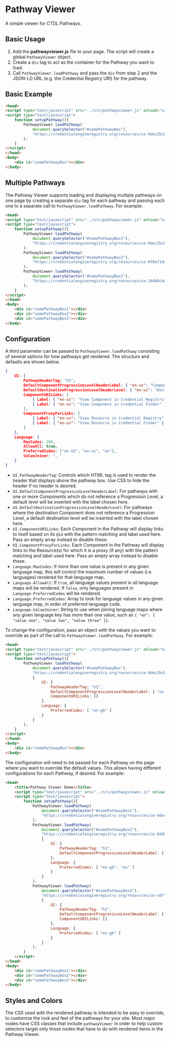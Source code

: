# Pathway Viewer
A simple viewer for CTDL Pathways.

Basic Usage
---
1. Add the **pathwayviewer.js** file to your page. The script will create a global `PathwayViewer` object.
2. Create a `div` tag to act as the container for the Pathway you want to load.
3. Call `PathwayViewer.loadPathway` and pass the `div` from step 2 and the JSON-LD URL (e.g. the Credential Registry URI) for the pathway.

Basic Example
---
```html
<head>
<script type="text/javascript" src="../src/pathwayviewer.js" onload="setupPathway()" defer async></script>
<script type="text/javascript">
    function setupPathway(){
        PathwayViewer.loadPathway(
            document.querySelector("#somePathwayBox"), 
            "https://credentialengineregistry.org/resources/ce-9dec2bcb-40a4-42e2-8fa3-afc04ddc04aa"
        );
    }
</script>
</head>
<body>
    <div id="somePathwayBox"></div>
</body>
```

Multiple Pathways
---
The Pathway Viewer supports loading and displaying multiple pathways on one page by creating a separate `div` tag for each pathway and passing each one to a separate call to `PathwayViewer.loadPathway`. For example:

```html
<head>
<script type="text/javascript" src="../src/pathwayviewer.js" onload="setupPathway()" defer async></script>
<script type="text/javascript">
    function setupPathway(){
        PathwayViewer.loadPathway(
            document.querySelector("#somePathwayBox1"), 
            "https://credentialengineregistry.org/resources/ce-9dec2bcb-40a4-42e2-8fa3-afc04ddc04aa"
        );
        PathwayViewer.loadPathway(
            document.querySelector("#somePathwayBox2"), 
            "https://credentialengineregistry.org/resources/ce-0f0af1dd-35c7-43e2-9363-6bc079508747"
        );
        PathwayViewer.loadPathway(
            document.querySelector("#somePathwayBox2"), 
            "https://credentialengineregistry.org/resources/ce-164b0c4e-f96e-4597-a5d6-2fcd53635c46"
        );
    }
</script>
</head>
<body>
    <div id="somePathwayBox1"></div>
    <div id="somePathwayBox2"></div>
    <div id="somePathwayBox3"></div>
</body>
```

Configuration
---
A third parameter can be passed to `PathwayViewer.loadPathway` consisting of several options for how pathways get rendered. The structure and defaults are shown below.
```json
{
    UI: {
        PathwayHeaderTag: "h2",
        DefaultComponentProgressionLevelHeaderLabel: { "en-us": "Components" },
        DefaultDestinationProgressionLevelHeaderLevel: { "en-us": "Destination" },
        ComponentURILinks: [
            { Label: { "en-us": "View Component in Credential Registry" }, URIPattern: "{uri}" },
            { Label: { "en-us": "View Component in Credential Finder" }, URIPattern: "https://credentialfinder.org/resources/{ctid}" }
        ],
        ComponentProxyForLinks: [
            { Label: { "en-us": "View Resource in Credential Registry" }, URIPattern: "{uri}" },
            { Label: { "en-us": "View Resource in Credential Finder" }, URIPattern: "https://credentialfinder.org/resources/{ctid}" }
        ]
    },
    Language: {
        MaxCodes: 100,
        AllowAll: true,
        PreferredCodes: ["en-US", "en-us", "en"],
        ValueJoiner: ", "
    }
}
```
- `UI.PathwayHeaderTag`: Controls which HTML tag is used to render the header that displays above the pathway box. Use CSS to hide the header if no header is desired.
- `UI.DefaultComponentProgressionLevelHeaderLabel`: For pathways with one or more Components which do not reference a Progression Level, a default level will be inserted with the label chosen here.
- `UI.DefaultDestinationProgressionLevelHeaderLevel`: For pathways where the destination Component does not reference a Progression Level, a default destination level will be inserted with the label chosen here.
- `UI.ComponentURILinks`: Each Component in the Pathway will display links to itself based on its `@id` with the pattern matching and label used here. Pass an empty array instead to disable these.
- `UI.ComponentProxyForLinks`: Each Component in the Pathway will display links to the Resource(s) for which it is a proxy (if any) with the pattern matching and label used here. Pass an empty array instead to disable these.
- `Language.MaxCodes`: If more than one value is present in any given language map, this will control the maximum number of values (i.e. languages) rendered for that language map.
- `Language.AllowAll`: If `true`, all language values present in all language maps will be rendered. If `false`, only languages present in `Language.PreferredCodes` will be rendered.
- `Language.PreferredCodes`: Array to look for language values in any given language map, in order of preferred language code.
- `Language.ValueJoiner`: String to use when joining language maps where any given language key has more than one value, such as `{ "en": [ "value one", "value two", "value three" ]}`.

To change the configuration, pass an object with the values you want to override as part of the call to `PathwayViewer.loadPathway`. For example:
```html
<head>
<script type="text/javascript" src="../src/pathwayviewer.js" onload="setupPathway()" defer async></script>
<script type="text/javascript">
    function setupPathway(){
        PathwayViewer.loadPathway(
            document.querySelector("#somePathwayBox"), 
            "https://credentialengineregistry.org/resources/ce-9dec2bcb-40a4-42e2-8fa3-afc04ddc04aa",
            {
                UI: {
                    PathwayHeaderTag: "h1",
                    DefaultComponentProgressionLevelHeaderLabel: { "en-us": "All Components" },
                    ComponentURILinks: []
                },
                Language: {
                    PreferredCodes: [ "en-gb" ]
                }
            }
        );
    }
</script>
</head>
<body>
    <div id="somePathwayBox"></div>
</body>
```

The configuration will need to be passed for each Pathway on the page where you want to override the default values. This allows having different configurations for each Pathway, if desired. For example:
```html
<head>
    <title>Pathway Viewer Demo</title>
    <script type="text/javascript" src="../src/pathwayviewer.js" onload="setupPathway()" defer async></script>
    <script type="text/javascript">
        function setupPathway(){
            PathwayViewer.loadPathway(
                document.querySelector("#somePathwayBox1"), 
                "https://credentialengineregistry.org/resources/ce-9dec2bcb-40a4-42e2-8fa3-afc04ddc04aa"
            );
            PathwayViewer.loadPathway(
                document.querySelector("#somePathwayBox2"), 
                "https://credentialengineregistry.org/resources/ce-0209da38-3aa8-4e9d-8b51-93e16fc9cb9a",
                {
                    UI: {
                        PathwayHeaderTag: "h3",
                        DefaultComponentProgressionLevelHeaderLabel: { "en-us": "Components Without Level" }
                    },
                    Language: {
                        PreferredCodes: [ "en-gb", "en" ]
                    }
                }
            );
            PathwayViewer.loadPathway(
                document.querySelector("#somePathwayBox3"), 
                "https://credentialengineregistry.org/resources/ce-c0ff089f-7f18-4248-9054-45a6e5d2c8b4",
                {
                    UI: {
                        PathwayHeaderTag: "h1",
                        DefaultComponentProgressionLevelHeaderLabel: { "en-us": "All Components" },
                        ComponentURILinks: []
                    },
                    Language: {
                        PreferredCodes: [ "en-gb" ]
                    }
                }
            );
        }
    </script>
</head>
<body>
    <div id="somePathwayBox1"></div>
    <div id="somePathwayBox2"></div>
    <div id="somePathwayBox3"></div>
</body>
```

Styles and Colors
---
The CSS used with the rendered pathway is intended to be easy to override, to customize the look and feel of the pathways for your site. Most major nodes have CSS classes that include `pathwayViewer` in order to help custom selectors target only those nodes that have to do with rendered items in the Pathway Viewer.